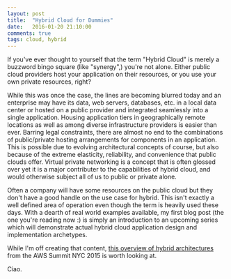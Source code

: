 ```yaml
---
layout: post
title:  "Hybrid Cloud for Dummies"
date:   2016-01-20 21:10:00
comments: true
tags: cloud, hybrid
---
```


If you've ever thought to yourself that the term "Hybrid Cloud" is
merely a buzzword bingo square (like "synergy",) you're not alone.
Either public cloud providers host your application on their
resources, or you use your own private resources, right?

While this was once the case, the lines are becoming blurred today and
an enterprise may have its data, web servers, databases, etc. in a
local data center or hosted on a public provider and integrated
seamlessly into a single application.  Housing application tiers in
geographically remote locations as well as among diverse
infrastructure providers is easier than ever.  Barring legal
constraints, there are almost no end to the combinations of
public/private hosting arrangements for components in an application.
This is possible due to evolving architectural concepts of course, but
also because of the extreme elasticity, reliability, and convenience
that public clouds offer.  Virtual private networking is a concept
that is often glossed over yet it is a major contributer to the
capabilities of hybrid cloud, and would otherwise subject all of us to
public or private alone.

Often a company will have some resources on the public cloud but they
don't have a good handle on the use case for hybrid.  This isn't
exactly a well defined area of operation even though the term is
heavily used these days.  With a dearth of real world examples
available, my first blog post (the one you're reading now :) is simply
an introduction to an upcoming series which will demonstrate actual
hybrid cloud application design and implementation archetypes.

While I'm off creating that content, <a
href="https://www.youtube.com/watch?v=lCnAZjB2bHA&list=PLhr1KZpdzukeD0iBeDI9WqZLYtuaFaaGc&index=58">this
overview of hybrid architectures</a> from the AWS Summit NYC 2015 is
worth looking at.

Ciao.
